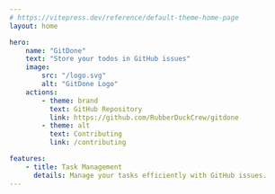 ```yaml
---
# https://vitepress.dev/reference/default-theme-home-page
layout: home

hero:
    name: "GitDone"
    text: "Store your todos in GitHub issues"
    image:
        src: "/logo.svg"
        alt: "GitDone Logo"
    actions:
        - theme: brand
          text: GitHub Repository
          link: https://github.com/RubberDuckCrew/gitdone
        - theme: alt
          text: Contributing
          link: /contributing

features:
    - title: Task Management
      details: Manage your tasks efficiently with GitHub issues.
---
```


